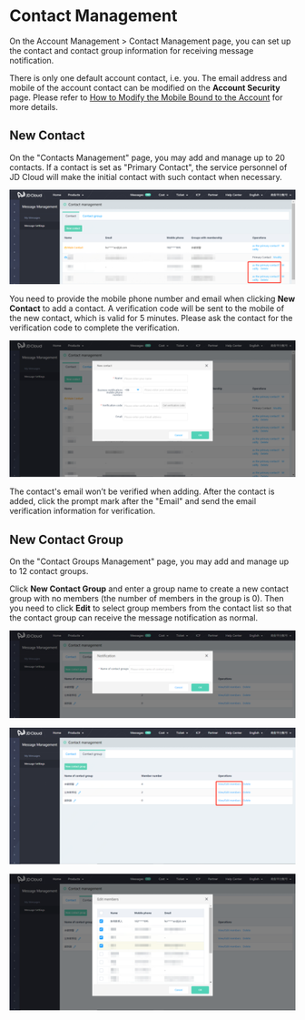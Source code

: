 # Contact Management



On the Account Management > Contact Management page, you can set up the contact and contact group information for receiving message notification.



There is only one default account contact, i.e. you. The email address and mobile of the account contact can be modified on the **Account Security** page. Please refer to [How to Modify the Mobile Bound to the Account](../../../documentation/User-Service/Account-Management/Change-The-Phone-Number.md) for more details.

## New Contact
On the "Contacts Management" page, you may add and manage up to 20 contacts. If a contact is set as "Primary Contact", the service personnel of JD Cloud will make the initial contact with such contact when necessary.

![image](../../../image/Message-Center/联系人管理-1.png)


You need to provide the mobile phone number and email when clicking **New Contact** to add a contact. A verification code will be sent to the mobile of the new contact, which is valid for 5 minutes. Please ask the contact for the verification code to complete the verification.

![image](../../../image/Message-Center/联系人管理-2.png)

The contact's email won’t be verified when adding. After the contact is added, click the prompt mark after the "Email" and send the email verification information for verification.


## New Contact Group
On the "Contact Groups Management" page, you may add and manage up to 12 contact groups.

Click **New Contact Group** and enter a group name to create a new contact group with no members (the number of members in the group is 0). Then you need to click **Edit** to select group members from the contact list so that the contact group can receive the message notification as normal.

![image](../../../image/Message-Center/联系人管理-3.png)

![image](../../../image/Message-Center/联系人管理-4.png)

![image](../../../image/Message-Center/联系人管理-5.png)
